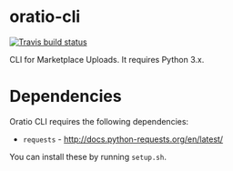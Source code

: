 # oratio-cli
[![Travis build status](https://travis-ci.org/oratio-io/oratio-cli.svg)](https://travis-ci.org/oratio-io/oratio-cli)

CLI for Marketplace Uploads. It requires Python 3.x.

# Dependencies

Oratio CLI requires the following dependencies:

 - `requests` - http://docs.python-requests.org/en/latest/

You can install these by running `setup.sh`.
